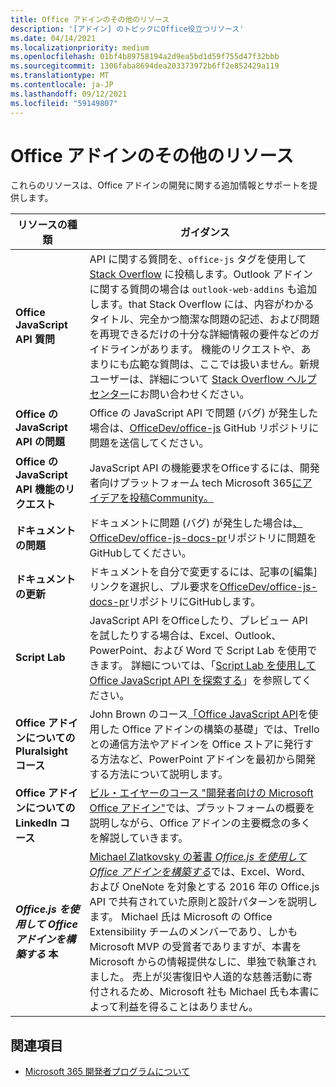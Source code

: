 ```yaml
---
title: Office アドインのその他のリソース
description: '[アドイン] のトピックにOffice役立つリソース'
ms.date: 04/14/2021
ms.localizationpriority: medium
ms.openlocfilehash: 01bf4b89758194a2d9ea5bd1d59f755d47f32bbb
ms.sourcegitcommit: 1306faba8694dea203373972b6ff2e852429a119
ms.translationtype: MT
ms.contentlocale: ja-JP
ms.lasthandoff: 09/12/2021
ms.locfileid: "59149807"
---
```

# <a name="office-add-ins-additional-resources"></a>Office アドインのその他のリソース

これらのリソースは、Office アドインの開発に関する追加情報とサポートを提供します。

|**リソースの種類**|**ガイダンス**|
|-----------------|------------|
|**Office JavaScript API 質問** | API に関する質問を、`office-js` タグを使用して [Stack Overflow](https://stackoverflow.com/questions/tagged/office-js) に投稿します。Outlook アドインに関する質問の場合は `outlook-web-addins` も追加します。that Stack Overflow には、内容がわかるタイトル、完全かつ簡潔な問題の記述、および問題を再現できるだけの十分な詳細情報の要件などのガイドラインがあります。 機能のリクエストや、あまりにも広範な質問は、ここでは扱いません。新規ユーザーは、詳細について [Stack Overflow ヘルプ センター](https://stackoverflow.com/help/how-to-ask)にお問い合わせください。|
|**Office の JavaScript API の問題**| Office の JavaScript API で問題 (バグ) が発生した場合は、<a href="https://github.com/officedev/office-js/issues" target="_blank">OfficeDev/office-js</a> GitHub リポジトリに問題を送信してください。|
|**Office の JavaScript API 機能のリクエスト**| JavaScript API の機能要求をOfficeするには、開発者向けプラットフォーム tech Microsoft 365[にアイデアを投稿Community。](https://techcommunity.microsoft.com/t5/microsoft-365-developer-platform/idb-p/Microsoft365DeveloperPlatform)|
|**ドキュメントの問題**| ドキュメントに問題 (バグ) が発生した場合は<a href="https://github.com/officedev/office-js-docs-pr/issues" target="_blank">、OfficeDev/office-js-docs-pr</a>リポジトリに問題をGitHubしてください。|
|**ドキュメントの更新**| ドキュメントを自分で変更するには、記事の[編集] リンクを選択し、プル要求を<a href="https://github.com/officedev/office-js-docs-pr" target="_blank">OfficeDev/office-js-docs-pr</a>リポジトリにGitHubします。|
|**Script Lab**| JavaScript API をOfficeしたり、プレビュー API を試したりする場合は、Excel、Outlook、PowerPoint、および Word で Script Lab を使用できます。 詳細については、「[Script Lab を使用して Office JavaScript API を探索する](../overview/explore-with-script-lab.md)」を参照してください。 |
|**Office アドインについての Pluralsight コース**| John Brown のコース<a href="https://www.pluralsight.com/courses/build-office-addins-js-api" target="_blank">「Office JavaScript API</a>を使用した Office アドインの構築の基礎」では、Trello との通信方法やアドインを Office ストアに発行する方法など、PowerPoint アドインを最初から開発する方法について説明します。|
|**Office アドインについての LinkedIn コース**| <a href="https://www.linkedin.com/learning/microsoft-office-add-ins-for-developers/microsoft-office-add-ins?u=3322">ビル・エイヤーのコース "開発者向けの Microsoft Office アドイン"</a>では、プラットフォームの概要を説明しながら、Office アドインの主要概念の多くを解説していきます。|
|***Office.js を使用して Office アドインを構築する* 本**| <a href="https://leanpub.com/buildingofficeaddins">Michael Zlatkovsky の著書 *Office.js を使用して Office アドインを構築する*</a>では、Excel、Word、および OneNote を対象とする 2016 年の Office.js API で共有されていた原則と設計パターンを説明します。 Michael 氏は Microsoft の Office Extensibility チームのメンバーであり、しかも Microsoft MVP の受賞者でありますが、本書を Microsoft からの情報提供なしに、単独で執筆されました。 売上が災害復旧や人道的な慈善活動に寄付されるため、Microsoft 社も Michael 氏も本書によって利益を得ることはありません。|

## <a name="see-also"></a>関連項目
- [Microsoft 365 開発者プログラムについて](https://developer.microsoft.com/microsoft-365/dev-program)